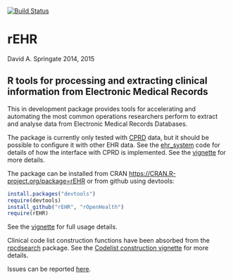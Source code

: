 [![Build Status](https://travis-ci.org/rOpenHealth/rEHR.png?branch=master)](https://travis-ci.org/rOpenHealth/rEHR)

rEHR
=====

David A. Springate 2014, 2015

R tools for processing and extracting clinical information from Electronic Medical Records
-----------------------------------------------------------------------------

This in development package provides tools for accelerating and automating the most common operations researchers perform to extract and analyse data from Electronic Medical Records Databases.  

The package is currently only tested with [CPRD](www.cprd.com) data, but it should be possible to configure it with other EHR data.  See the [ehr_system](https://github.com/rOpenHealth/rEHR/blob/master/R/ehr_system.R) code for details of how the interface with CPRD is implemented. See the [vignette](https://github.com/rOpenHealth/rEHR/blob/master/vignettes/introduction-to-rehr.pdf) for more details.

The package can be installed from CRAN <https://CRAN.R-project.org/package=rEHR> or from github using devtools:

```R
install.packages("devtools")
require(devtools)
install_github("rEHR", "rOpenHealth")
require(rEHR)
```

See the [vignette](https://github.com/rOpenHealth/rEHR/blob/master/vignettes/introduction-to-rehr.pdf) for full usage details. 

Clinical code list construction functions have been absorbed from the [rpcdsearch](https://github.com/rOpenHealth/rpcdsearch) package.  See the [Codelist construction vignette](https://github.com/rOpenHealth/rEHR/blob/master/vignettes/codelists.pdf) for more details.

Issues can be reported [here](https://github.com/rOpenHealth/rEHR/issues).
